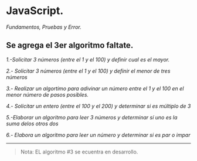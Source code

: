 # JavaScript.
*Fundamentos, Pruebas y Error.*

## Se agrega el 3er algoritmo faltate.

*1.-Solicitar 3 números (entre el 1 y el 100)  y definir cual es el mayor.*

*2.- Solicitar 3 números (entre el 1 y el 100)  y definir el menor de tres números*

*3.- Realizar un algortimo para adivinar un número entre el 1 y el 100 en el menor número de pasos posibles.*

*4.- Solicitar un entero (entre el 100 y el 200) y determinar si es múltiplo de 3*

*5.-Elaborar un algoritmo para leer 3 números y determinar sí uno es la suma delos otros dos*

*6.- Elabora un algoritmo para leer un número y determinar si es par o impar*

----------------------------------------------------------------------------------------------------------------------

> Nota: EL algoritmo #3 se ecuentra en desarrollo.

